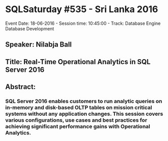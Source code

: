 # SQLSaturday #535 - Sri Lanka 2016
Event Date: 18-06-2016 - Session time: 10:45:00 - Track: Database Engine  Database Development
## Speaker: Nilabja Ball
## Title: Real-Time Operational Analytics in SQL Server 2016
## Abstract:
### SQL Server 2016 enables customers to run analytic queries on in-memory and disk-based OLTP tables on mission critical systems without any application changes. This session covers various configurations, use cases and best practices for achieving significant performance gains with Operational Analytics.
